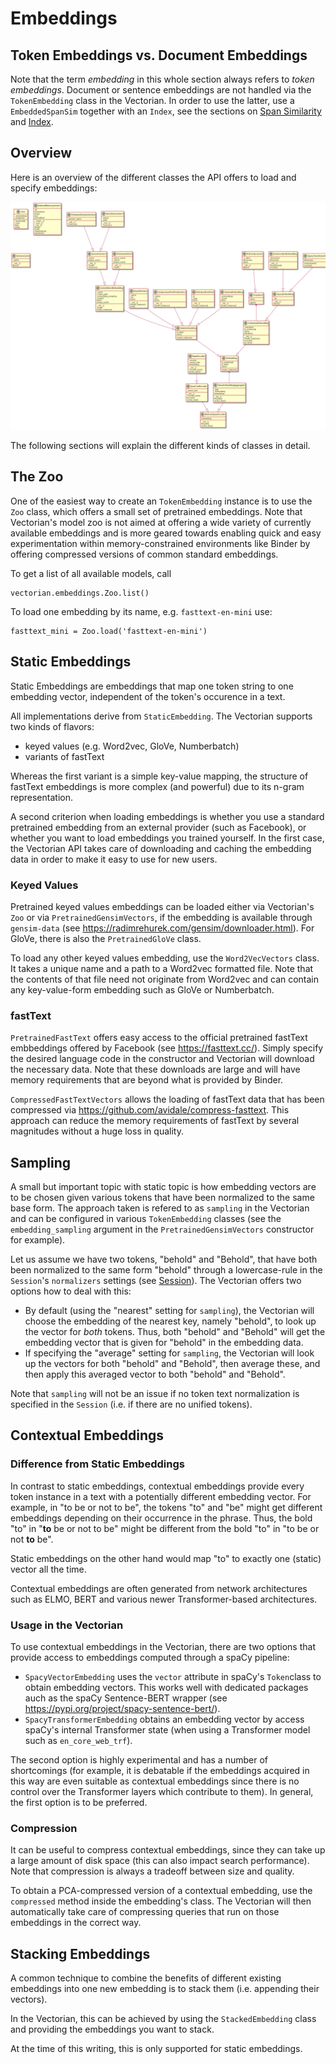 # Embeddings

## Token Embeddings vs. Document Embeddings

Note that the term *embedding* in this whole section always refers to
*token embeddings*. Document or sentence embeddings are not handled
via the `TokenEmbedding` class in the Vectorian. In order to use the latter,
use a `EmbeddedSpanSim` together with an `Index`, see the
sections on [Span Similarity](sim_span.md) and [Index](vec_index.md).

## Overview

Here is an overview of the different classes the API offers to load
and specify embeddings:

![Classes implementing embeddings](images/embeddings_uml.png)

The following sections will explain the different kinds of classes
in detail.

## The Zoo

One of the easiest way to create an `TokenEmbedding` instance is to use the
`Zoo` class, which offers a small set of pretrained embeddings. Note that
Vectorian's model zoo is not aimed at offering a wide variety of currently
available embeddings and is more geared towards enabling quick and easy
experimentation within memory-constrained environments like Binder by
offering compressed versions of common standard embeddings.

To get a list of all available models, call

```
vectorian.embeddings.Zoo.list()
```

To load one embedding by its name, e.g. `fasttext-en-mini` use:

```
fasttext_mini = Zoo.load('fasttext-en-mini')
```

## Static Embeddings

Static Embeddings are embeddings that map one token string to one
embedding vector, independent of the token's occurence in a text.

All implementations derive from `StaticEmbedding`. The Vectorian supports
two kinds of flavors:

* keyed values (e.g. Word2vec, GloVe, Numberbatch)
* variants of fastText

Whereas the first variant is a simple key-value mapping, the structure
of fastText embeddings is more complex (and powerful) due to its n-gram
representation.

A second criterion when loading embeddings is whether you use a standard
pretrained embedding from an external provider (such as Facebook), or whether
you want to load embeddings you trained yourself. In the first case, the
Vectorian API takes care of downloading and caching the embedding data in
order to make it easy to use for new users.

### Keyed Values

Pretrained keyed values embeddings can be loaded either via Vectorian's
`Zoo` or via `PretrainedGensimVectors`, if the embedding is available
through `gensim-data` (see https://radimrehurek.com/gensim/downloader.html).
For GloVe, there is also the `PretrainedGloVe` class.

To load any other keyed values embedding, use  the `Word2VecVectors` class.
It takes a unique name and a path to a Word2vec formatted
file. Note that the contents of that file need not originate from Word2vec
and can contain any key-value-form embedding such as GloVe or Numberbatch.

### fastText

`PretrainedFastText` offers easy access to the official pretrained
fastText embbeddings offered by Facebook (see https://fasttext.cc/).
Simply specify the desired language code in the constructor and Vectorian
will download the necessary data. Note that these downloads are large and
will have memory requirements that are beyond what is provided by Binder.

`CompressedFastTextVectors` allows the loading of fastText data that has
been compressed via https://github.com/avidale/compress-fasttext. This
approach can reduce the memory requirements of fastText by several magnitudes
without a huge loss in quality.

## Sampling

A small but important topic with static topic is how embedding vectors are
to be chosen given various tokens that have been normalized to the same
base form. The approach taken is refered to as `sampling` in the Vectorian
and can be configured in various `TokenEmbedding` classes (see the `embedding_sampling`
argument in the `PretrainedGensimVectors` constructor for example).

Let us assume we have two tokens, "behold" and "Behold", that have both been
normalized to the same form "behold" through a lowercase-rule in the
`Session`'s `normalizers` settings (see [Session](session.md)). The
Vectorian offers two options how to deal with this:

* By default (using the "nearest" setting for `sampling`), the Vectorian will
choose the embedding of the nearest key, namely "behold", to look up the
vector for *both* tokens. Thus, both "behold" and "Behold" will get the
embedding vector that is given for "behold" in the embedding data.
* If specifying the "average" setting for `sampling`, the Vectorian will
look up the vectors for both "behold" and "Behold", then average these,
and then apply this averaged vector to both "behold" and "Behold".

Note that `sampling` will not be an issue if no token text normalization
is specified in the `Session` (i.e. if there are no unified tokens).

## Contextual Embeddings

### Difference from Static Embeddings

In contrast to static embeddings, contextual embeddings provide every token
instance in a text with a potentially different embedding vector. For example,
in "to be or not to be", the tokens "to" and "be" might get different embeddings
depending on their occurrence in the phrase. Thus, the bold "to" in "**to** be
or not to be" might be different from the bold "to" in "to be or not **to** be".

Static embeddings on the other hand would map "to" to exactly one (static) vector
all the time.

Contextual embeddings are often generated from network architectures such as ELMO,
BERT and various newer Transformer-based architectures.

### Usage in the Vectorian

To use contextual embeddings in the Vectorian, there are two options that provide
access to embeddings computed through a spaCy pipeline:

* `SpacyVectorEmbedding` uses the `vector` attribute in spaCy's `Token`class to
obtain embedding vectors.  This works well with dedicated packages auch as the
spaCy Sentence-BERT wrapper (see https://pypi.org/project/spacy-sentence-bert/).
* `SpacyTransformerEmbedding` obtains an embedding vector by access spaCy's
internal Transformer state (when using a Transformer model such as `en_core_web_trf`).

The second option is highly experimental and has a number of shortcomings (for
example, it is debatable if the embeddings acquired in this way are even suitable
as contextual embeddings since there is no control over the Transformer layers
which contribute to them). In general, the first option is to be preferred.

### Compression

It can be useful to compress contextual embeddings, since they can take up
a large amount of disk space (this can also impact search performance). Note
that compression is always a tradeoff between size and quality.

To obtain a PCA-compressed version of a contextual embedding, use the
`compressed` method inside the embedding's class. The Vectorian will then
automatically take care of compressing queries that run on those embeddings
in the correct way.

## Stacking Embeddings

A common technique to combine the benefits of different existing embeddings
into one new embedding is to stack them (i.e. appending their vectors).

In the Vectorian, this can be achieved by using the `StackedEmbedding` class
and providing the embeddings you want to stack.

At the time of this writing, this is only supported for static embeddings.
